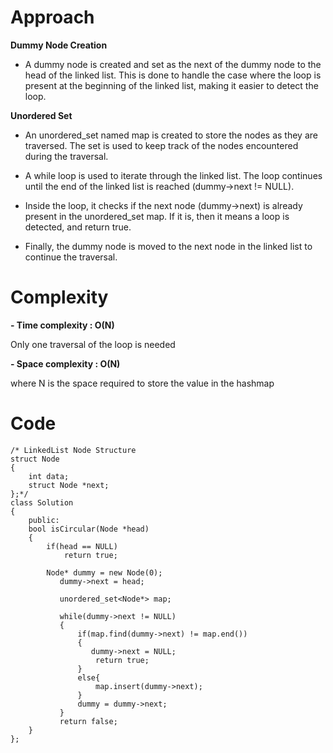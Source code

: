 # Approach

**Dummy Node Creation**

- A dummy node is created and set as the next of the dummy node to the head of the linked list. This is done to handle the case where the loop is present at the beginning of the linked list, making it easier to detect the loop.

**Unordered Set**

- An unordered_set named map is created to store the nodes as they are traversed. The set is used to keep track of the nodes encountered during the traversal.

- A while loop is used to iterate through the linked list. The loop continues until the end of the linked list is reached (dummy->next != NULL).

- Inside the loop, it checks if the next node (dummy->next) is already present in the unordered_set map. If it is, then it means a loop is detected, and return true.

- Finally, the dummy node is moved to the next node in the linked list to continue the traversal.

# Complexity
**- Time complexity : O(N)**

Only one traversal of the loop is needed

**- Space complexity : O(N)**

where N is the space required to store the value in the hashmap

# Code
```
/* LinkedList Node Structure
struct Node
{
    int data;
    struct Node *next;
};*/
class Solution
{
    public:
	bool isCircular(Node *head)
	{
		if(head == NULL)
			return true;
			
		Node* dummy = new Node(0);
		   dummy->next = head;
		   
		   unordered_set<Node*> map;
		   
		   while(dummy->next != NULL)
		   {
			   if(map.find(dummy->next) != map.end())
			   {
				  dummy->next = NULL;
				   return true;
			   }
			   else{
				   map.insert(dummy->next);
			   }
			   dummy = dummy->next;
		   }
		   return false;
	}
};
```
